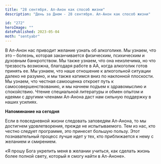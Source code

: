 ```yaml
---
title: "28 сентября. Ал-Анон как способ жизни"
description: "День за Днем - 28 сентября. Ал-Анон как способ жизни"

id: "272"
heroImage: ""
datePublished: 2023-05-04
moth: "sentyabr"
---
```


В Ал-Анон нас приводит желание узнать об алкоголике. Мы узнаем, что это –
болезнь, которая заканчивается физическим, психическим и духовным
банкротством. Мы также узнаем, что она неизлечима, но что трезвость возможна,
благодаря работе в АА, когда алкоголик готов принять ее. Мы узнаем, что наше
отношение к алкогольной ситуации далеко не разумно, и мы также катимся вниз по
наклонной плоскости. Мы узнаем, что честная самооценка откроет путь к
самосовершенствованию, и мы начнем подъем к здравомыслию и спокойствию. Чтение
специальной литературы и обмен опытом и идеями с другими членами Ал-Анона даст
нам сильную поддержку в наших усилиях.

**Напоминание на сегодня**

Если в повседневной жизни следовать заповедям Ал-Анона, то мы достигнем
удовлетворения, прежде не испытываемого. Тем из нас, кто честно следует
программе, это принесет большую пользу. Этот познавательный процесс лучше идет
у тех, кто приближается к нему с желанием и смирением.

«Я прошу Бога укрепить меня в желании учиться, как сделать жизнь более полной
свету, который я смогу найти в Ал-Аноне».
